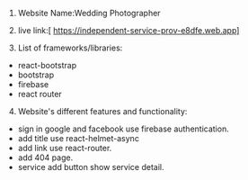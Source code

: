 1. Website Name:Wedding Photographer

2. live link:[ https://independent-service-prov-e8dfe.web.app]

3. List of frameworks/libraries:

- react-bootstrap
- bootstrap
- firebase
- react router

4. Website's different features and functionality:

- sign in google and facebook use firebase authentication.
- add title use react-helmet-async
- add link use react-router.
- add 404 page.
- service add button show service detail.
